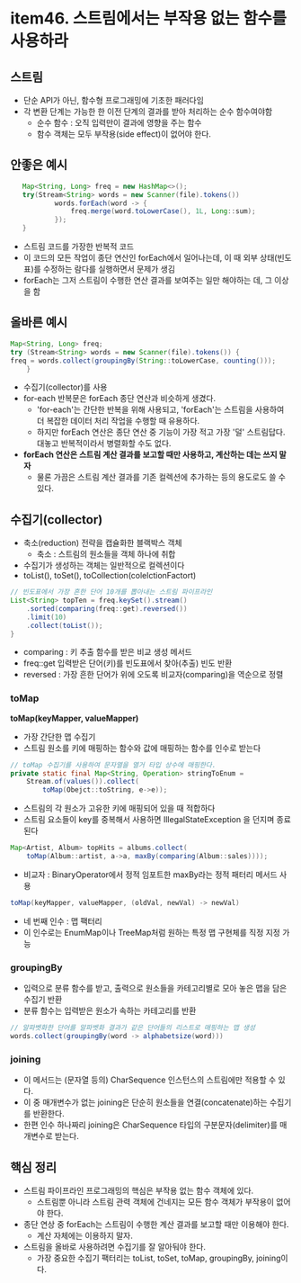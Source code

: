 # item46. 스트림에서는 부작용 없는 함수를 사용하라

## 스트림
- 단순 API가 아닌, 함수형 프로그래밍에 기초한 패러다임
- 각 변환 단계는 가능한 한 이전 단계의 결과를 받아 처리하는 순수 함수여야함
  - 순수 함수 : 오직 입력만이 결과에 영향을 주는 함수
  - 함수 객체는 모두 부작용(side effect)이 없어야 한다.
  
## 안좋은 예시
```java
   Map<String, Long> freq = new HashMap<>();
   try(Stream<String> words = new Scanner(file).tokens())
           words.forEach(word -> {
               freq.merge(word.toLowerCase(), 1L, Long::sum);
           });
   }
```
- 스트림 코드를 가장한 반복적 코드
- 이 코드의 모든 작업이 종단 연산인 forEach에서 일어나는데, 이 때 외부 상태(빈도표)를 수정하는 람다를 실행하면서 문제가 생김
- forEach는 그저 스트림이 수행한 연산 결과를 보여주는 일만 해야하는 데, 그 이상을 함

## 올바른 예시
```java
Map<String, Long> freq;
try (Stream<String> words = new Scanner(file).tokens()) {
freq = words.collect(groupingBy(String::toLowerCase, counting()));
    }
```
- 수집기(collector)를 사용
- for-each 반복문은 forEach 종단 연산과 비슷하게 생겼다.
  - 'for-each'는 간단한 반복을 위해 사용되고, 'forEach'는 스트림을 사용하여 더 복잡한 데이터 처리 작업을 수행할 때 유용하다.
  - 하지만 forEach 연산은 종단 연산 중 기능이 가장 적고 가장 '덜' 스트림답다. 대놓고 반복적이라서 병렬화할 수도 없다.
- **forEach 연산은 스트림 계산 결과를 보고할 때만 사용하고, 계산하는 데는 쓰지 말자**
  - 물론 가끔은 스트림 계산 결과를 기존 컬렉션에 추가하는 등의 용도로도 쓸 수 있다.
  
## 수집기(collector)
- 축소(reduction) 전략을 캡슐화한 블랙박스 객체
  - 축소 : 스트림의 원소들을 객체 하나에 취합
- 수집기가 생성하는 객체는 일반적으로 컬렉션이다
- toList(), toSet(), toCollection(colelctionFactort)
```java
// 빈도표에서 가장 흔한 단어 10개를 뽑아내는 스트림 파이프라인
List<String> topTen = freq.keySet().stream()
    .sorted(comparing(freq::get).reversed())
    .limit(10) 
    .collect(toList());  
}
```
- comparing : 키 추출 함수를 받은 비교 생성 메서드
- freq::get 입력받은 단어(키)를 빈도표에서 찾아(추출) 빈도 반환
- reversed : 가장 흔한 단어가 위에 오도록 비교자(comparing)을 역순으로 정렬

### toMap
**toMap(keyMapper, valueMapper)**
- 가장 간단한 맵 수집기
- 스트림 원소를 키에 매핑하는 함수와 값에 매핑하는 함수를 인수로 받는다
```java
// toMap 수집기를 사용하여 문자열을 열거 타입 상수에 매핑한다.
private static final Map<String, Operation> stringToEnum = 
    Stream.of(values()).collect(
        toMap(Obejct::toString, e->e));
```
- 스트림의 각 원소가 고유한 키에 매핑되어 있을 때 적합하다
- 스트림 요소들이 key를 중복해서 사용하면 IllegalStateException 을 던지며 종료된다

```java
Map<Artist, Album> topHits = albums.collect(
	toMap(Album::artist, a->a, maxBy(comparing(Album::sales))));
```
- 비교자 : BinaryOperator에서 정적 임포트한 maxBy라는 정적 패터리 메서드 사용

```java
toMap(keyMapper, valueMapper, (oldVal, newVal) -> newVal)
```
- 네 번째 인수 : 맵 팩터리
- 이 인수로는 EnumMap이나 TreeMap처럼 원하는 특정 맵 구현체를 직정 지정 가능

### groupingBy
- 입력으로 분류 함수를 받고, 출력으로 원소들을 카테고리별로 모아 놓은 맵을 담은 수집기 반환
- 분류 함수는 입력받은 원소가 속하는 카테고리를 반환
```java
// 알파벳화한 단어를 알파벳화 결과가 같은 단어들의 리스트로 매핑하는 맵 생성
words.collect(groupingBy(word -> alphabetsize(word)))
```

### joining
- 이 메서드는 (문자열 등의) CharSequence 인스턴스의 스트림에만 적용할 수 있다.
- 이 중 매개변수가 없는 joining은 단순히 원소들을 연결(concatenate)하는 수집기를 반환한다.
- 한편 인수 하나짜리 joining은 CharSequence 타입의 구분문자(delimiter)를 매개변수로 받는다.


## 핵심 정리
- 스트림 파이프라인 프로그래밍의 핵심은 부작용 없는 함수 객체에 있다.
  - 스트림뿐 아니라 스트림 관력 객체에 건네지는 모든 함수 객체가 부작용이 없어야 한다.
- 종단 연상 중 forEach는 스트림이 수행한 계산 결과를 보고할 때만 이용해야 한다.
  - 계산 자체에는 이용하지 말자.
- 스트림을 올바로 사용하려면 수집기를 잘 알아둬야 한다.
  - 가장 중요한 수집기 팩터리는 toList, toSet, toMap, groupingBy, joining이다.
